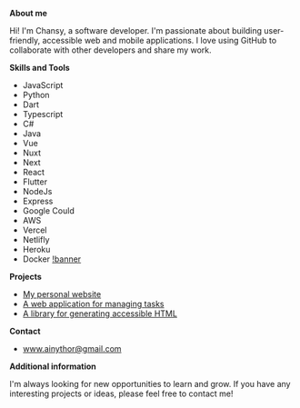 **About me**

Hi! I'm Chansy, a software developer. I'm passionate about building user-friendly, accessible web and mobile applications. I love using GitHub to collaborate with other developers and share my work.

**Skills and Tools**
* JavaScript
* Python
* Dart
* Typescript
* C#
* Java
* Vue
* Nuxt
* Next
* React
* Flutter
* NodeJs
* Express
* Google Could
* AWS
* Vercel
* Netlifly
* Heroku
* Docker
[!banner](https://www.google.com/url?sa=i&url=https%3A%2F%2Fen.wikipedia.org%2Fwiki%2FPython_%2528programming_language%2529&psig=AOvVaw1I3foe2HiYSOU5NzmtvFLN&ust=1695042534374000&source=images&cd=vfe&opi=89978449&ved=0CBAQjRxqFwoTCIiZjNPbsYEDFQAAAAAdAAAAABAE)

**Projects**

* [My personal website](https://github.com/alice-smith/alice-smith.github.io)
* [A web application for managing tasks](https://github.com/alice-smith/task-manager)
* [A library for generating accessible HTML](https://github.com/alice-smith/accessible-html)

**Contact**

* www.ainythor@gmail.com

**Additional information**

I'm always looking for new opportunities to learn and grow. If you have any interesting projects or ideas, please feel free to contact me!
